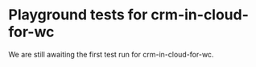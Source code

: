 # Playground tests for crm-in-cloud-for-wc
We are still awaiting the first test run for crm-in-cloud-for-wc.
